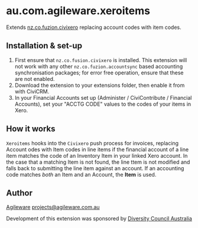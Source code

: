 au.com.agileware.xeroitems
==========================

Extends [nz.co.fuzion.civixero](https://github.com/eileenmcnaughton/nz.co.fuzion.civixero)
replacing account codes with item codes.

Installation & set-up
---------------------

1. First ensure that `nz.co.fusion.civixero` is installed.  This extension will not
   work with any other `nz.co.fuzion.accountsync` based accounting synchronisation
   packages; for error free operation, ensure that these are not enabled.
2. Download the extension to your extensions folder, then enable it from with
   CiviCRM.
3. In your Financial Accounts set up (Administer / CiviContribute / 
   Financial Accounts), set your "ACCTG CODE" values to the codes of your items
   in Xero.

How it works
------------

`Xeroitems` hooks into the `Civixero` push process for invoices, replacing
Account odes with Item codes in line items if the financial account of a line
item matches the code of an Inventory Item in your linked Xero account. In the
case that a matching Item is not found, the line ttem is not modified and falls
back to submitting the line item against an account. If an accounting code
matches *both* an Item and an Account, the **Item** is used.

Author
------

[Agileware](https://agileware.com.au) <projects@agileware.com.au>

Development of this extension was sponsored by [Diversity Council Australia](https://www.dca.org.au)


